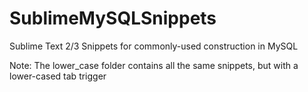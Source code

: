 # SublimeMySQLSnippets
Sublime Text 2/3 Snippets for commonly-used construction in MySQL

Note: The lower_case folder contains all the same snippets, but with a lower-cased tab trigger